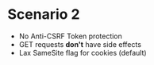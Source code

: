 # Scenario 2

- No Anti-CSRF Token protection
- GET requests **don't** have side effects
- Lax SameSite flag for cookies (default)
